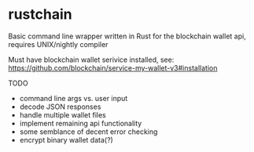 # rustchain
Basic command line wrapper written in Rust for the blockchain wallet api, requires UNIX/nightly compiler

Must have blockchain wallet serivice installed, see: https://github.com/blockchain/service-my-wallet-v3#installation

TODO
- command line args vs. user input
- decode JSON responses
- handle multiple wallet files
- implement remaining api functionality
- some semblance of decent error checking 
- encrypt binary wallet data(?)
